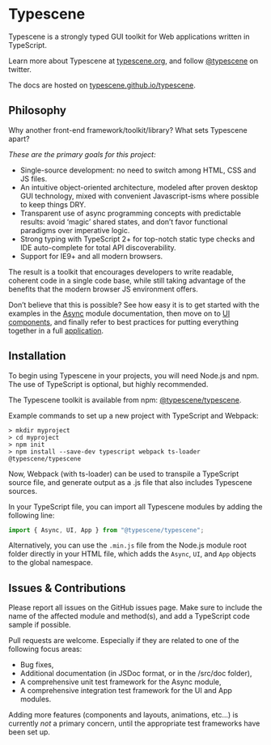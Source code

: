 # Typescene
Typescene is a strongly typed GUI toolkit for Web applications written in TypeScript.

Learn more about Typescene at [typescene.org](http://typescene.org), and follow [@typescene](https://twitter.com/typescene) on twitter.

The docs are hosted on [typescene.github.io/typescene](https://typescene.github.io/typescene).


## Philosophy

Why another front-end framework/toolkit/library? What sets Typescene apart?

_These are the primary goals for this project:_

* Single-source development: no need to switch among HTML, CSS and JS files.
* An intuitive object-oriented architecture, modeled after proven desktop GUI technology, mixed with convenient Javascript-isms where possible to keep things DRY.
* Transparent use of async programming concepts with predictable results: avoid &lsquo;magic&rsquo; shared states, and don&rsquo;t favor functional paradigms over imperative logic.
* Strong typing with TypeScript 2+ for top-notch static type checks and IDE auto-complete for total API discoverability.
* Support for IE9+ and all modern browsers.

The result is a toolkit that encourages developers to write readable, coherent code in a single code base, while still taking advantage of the benefits that the modern browser JS environment offers.

Don&rsquo;t believe that this is possible? See how easy it is to get started with the examples in the [Async](http://typescene.github.io/typescene/async/#/samples) module documentation, then move on to [UI components](http://typescene.github.io/typescene/ui/#/overview/getting-started), and finally refer to best practices for putting everything together in a full [application](http://typescene.github.io/typescene/app).


## Installation

To begin using Typescene in your projects, you will need Node.js and npm. The use of TypeScript is optional, but highly recommended.

The Typescene toolkit is available from npm: [@typescene/typescene](https://www.npmjs.com/package/@typescene/typescene).

Example commands to set up a new project with TypeScript and Webpack:

```
> mkdir myproject
> cd myproject
> npm init
> npm install --save-dev typescript webpack ts-loader @typescene/typescene
```

Now, Webpack (with ts-loader) can be used to transpile a TypeScript source file, and generate output as a .js file that also includes Typescene sources.

In your TypeScript file, you can import all Typescene modules by adding the following line:

```typescript
import { Async, UI, App } from "@typescene/typescene";
```

Alternatively, you can use the `.min.js` file from the Node.js module root folder directly in your HTML file, which adds the `Async`, `UI`, and `App` objects to the global namespace.


## Issues & Contributions

Please report all issues on the GitHub issues page. Make sure to include the name of the affected module and method(s), and add a TypeScript code sample if possible.

Pull requests are welcome. Especially if they are related to one of the following focus areas:

* Bug fixes,
* Additional documentation (in JSDoc format, or in the /src/doc folder),
* A comprehensive unit test framework for the Async module,
* A comprehensive integration test framework for the UI and App modules.

Adding more features (components and layouts, animations, etc...) is currently _not_ a primary concern, until the appropriate test frameworks have been set up.
